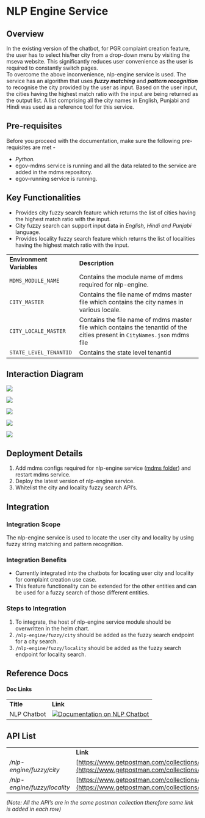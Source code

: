 # NLP Engine Service

## Overview

In the existing version of the chatbot, for PGR complaint creation feature, the user has to select his/her city from a drop-down menu by visiting the mseva website. This significantly reduces user convenience as the user is required to constantly switch pages.\
To overcome the above inconvenience, nlp-engine service is used. The service has an algorithm that uses _**fuzzy matching**_ and _**pattern recognition**_ to recognise the city provided by the user as input. Based on the user input, the cities having the highest match ratio with the input are being returned as the output list. A list comprising all the city names in English, Punjabi and Hindi was used as a reference tool for this service.

## Pre-requisites

Before you proceed with the documentation, make sure the following pre-requisites are met -

* _Python._
* egov-mdms service is running and all the data related to the service are added in the mdms repository.
* egov-running service is running.

## Key Functionalities

* Provides city fuzzy search feature which returns the list of cities having the highest match ratio with the input.
* City fuzzy search can support input data in _English, Hindi and Punjabi_ language.
* Provides locality fuzzy search feature which returns the list of localities having the highest match ratio with the input.

|                           |                                                                                                                            |
| ------------------------- | -------------------------------------------------------------------------------------------------------------------------- |
| **Environment Variables** | **Description**                                                                                                            |
| `MDMS_MODULE_NAME`        | Contains the module name of mdms required for nlp-engine.                                                                  |
| `CITY_MASTER`             | Contains the file name of mdms master file which contains the city names in various locale.                                |
| `CITY_LOCALE_MASTER`      | Contains the file name of mdms master file which contains the tenantid of the cities present in `CityNames.json` mdms file |
| `STATE_LEVEL_TENANTID`    | Contains the state level tenantid                                                                                          |

## Interaction Diagram

![](<../../../../.gitbook/assets/image (302).png>)

![](<../../../../.gitbook/assets/image (284).png>)

![](<../../../../.gitbook/assets/image (298).png>)

![](<../../../../.gitbook/assets/image (293).png>)

![](<../../../../.gitbook/assets/image (299).png>)

## Deployment Details

1. Add mdms configs required for nlp-engine service ([mdms folder](https://github.com/egovernments/egov-mdms-data/tree/QA/data/pb/Chatbot)) and restart mdms service.
2. Deploy the latest version of nlp-engine service.
3. Whitelist the city and locality fuzzy search API’s.

## Integration

### Integration Scope

The nlp-engine service is used to locate the user city and locality by using fuzzy string matching and pattern recognition.

### Integration Benefits

* Currently integrated into the chatbots for locating user city and locality for complaint creation use case.
* This feature functionality can be extended for the other entities and can be used for a fuzzy search of those different entities.

### Steps to Integration

1. To integrate, the host of nlp-engine service module should be overwritten in the helm chart.
2. `/nlp-engine/fuzzy/city` should be added as the fuzzy search endpoint for a city search.
3. `/nlp-engine/fuzzy/locality` should be added as the fuzzy search endpoint for locality search.

## Reference Docs

#### Doc Links <a href="#doc-links" id="doc-links"></a>

|             |                                                                                                                                                                                                      |
| ----------- | ---------------------------------------------------------------------------------------------------------------------------------------------------------------------------------------------------- |
| **Title**   | **Link**                                                                                                                                                                                             |
| NLP Chatbot | [![](https://ssl.gstatic.com/docs/documents/images/kix-favicon7.ico)Documentation on NLP Chatbot](https://docs.google.com/document/d/1Z3IgyjlZzAchlMPfURmUrgVfcSqU316R\_0Z6KNrRbLo/edit?usp=sharing) |

## API List

|                              |                                                                                                                            |
| ---------------------------- | -------------------------------------------------------------------------------------------------------------------------- |
|                              | **Link**                                                                                                                   |
| _/nlp-engine/fuzzy/city_     | [https://www.getpostman.com/collections/9cd7600909d4ed16c173](https://www.getpostman.com/collections/9cd7600909d4ed16c173) |
| _/nlp-engine/fuzzy/locality_ | [https://www.getpostman.com/collections/9cd7600909d4ed16c173](https://www.getpostman.com/collections/9cd7600909d4ed16c173) |

_(Note: All the API’s are in the same postman collection therefore same link is added in each row)_
